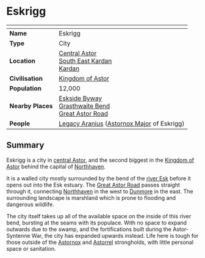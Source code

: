 # Eskrigg

| []() | |
| --- | --- |
| **Name** | Eskrigg |
| **Type** | City |
| **Location** | [Central Astor](../regions/central-astor.md)<br />[South East Kardan](../regions/south-east-kardan.md)<br />[Kardan](../continents/kardan.md) |
| **Civilisation** | [Kingdom of Astor](../../civilisations/kingdom-of-astor/kingdom-of-astor.md) |
| **Population** | 12,000 |
| **Nearby Places** | [Eskside Byway](../roads/eskside-byway.md)<br />[Grasthwaite Bend](../roads/grasthwaite-bend.md)<br />[Great Astor Road](../roads/great-astor-road.md) |
| **People** | [Legacy Aranius](../../characters/legacy-aranius.md) ([Astornox Major](../../organisations/astornox/ranks/astornox-major.md) of Eskrigg) |

## Summary

Eskrigg is a city in [central Astor](../regions/central-astor.md), and the second biggest in the [Kingdom of Astor](../../civilisations/kingdom-of-astor/kingdom-of-astor.md) behind the capital of [Northhaven](northhaven.md).

It is a walled city mostly surrounded by the bend of the [river Esk](../rivers-lakes/river-esk.md) before it opens out into the Esk estuary. The [Great Astor Road](../roads/great-astor-road.md) passes straight through it, connecting [Northhaven](northhaven.md) in the west to [Dunmore](dunmore.md) in the east. The surrounding landscape is marshland which is prone to flooding and dangerous wildlife.

The city itself takes up all of the available space on the inside of this river bend, bursting at the seams with its populace. With no space to expand outwards due to the swamp, and the fortifications built during the Astor-Syntenne War, the city has expanded upwards instead. Life here is tough for those outside of the [Astornox](../../organisations/astornox/astornox.md) and [Astorrel](../../organisations/astorrel/astorrel.md) strongholds, with little personal space or sanitation.
